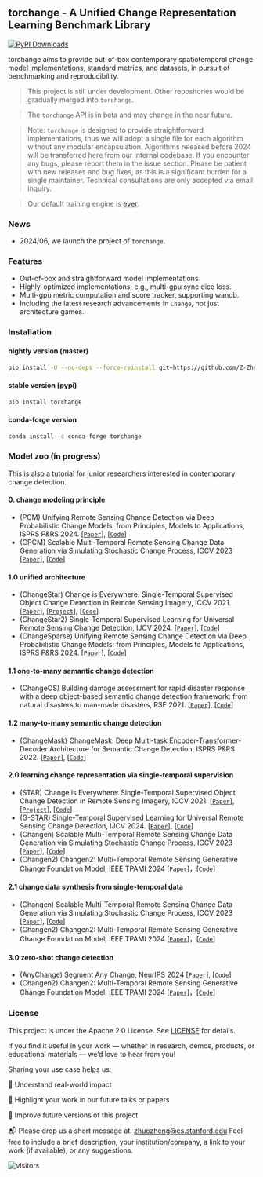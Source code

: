 ## torchange - A Unified Change Representation Learning Benchmark Library
[![PyPI Downloads](https://static.pepy.tech/badge/torchange)](https://pepy.tech/projects/torchange)

torchange aims to provide out-of-box contemporary spatiotemporal change model implementations, standard metrics, and datasets, in pursuit of benchmarking and reproducibility. 

>This project is still under development. Other repositories would be gradually merged into ```torchange```.

> The ```torchange``` API is in beta and may change in the near future.

> Note: ```torchange``` is designed to provide straightforward implementations, thus we will adopt a single file for each algorithm without any modular encapsulation.
Algorithms released before 2024 will be transferred here from our internal codebase.
If you encounter any bugs, please report them in the issue section. Please be patient with new releases and bug fixes, as this is a significant burden for a single maintainer. 
Technical consultations are only accepted via email inquiry.

> Our default training engine is [ever](https://github.com/Z-Zheng/ever/). 

### News

- 2024/06, we launch the project of ``torchange``.

### Features

- Out-of-box and straightforward model implementations
- Highly-optimized implementations, e.g., multi-gpu sync dice loss.
- Multi-gpu metric computation and score tracker, supporting wandb.
- Including the latest research advancements in ``Change``, not just architecture games.

### Installation


#### nightly version (master)
```bash
pip install -U --no-deps --force-reinstall git+https://github.com/Z-Zheng/pytorch-change-models
```

#### stable version (pypi)
```bash
pip install torchange
```

#### conda-forge version
```bash
conda install -c conda-forge torchange
```

### Model zoo (in progress)

This is also a tutorial for junior researchers interested in contemporary change detection.


#### 0. change modeling principle
- (PCM) Unifying Remote Sensing Change Detection via Deep Probabilistic Change Models: from Principles, Models to Applications, ISPRS P&RS 2024. [[`Paper`](https://www.sciencedirect.com/science/article/pii/S0924271624002624)], [[`Code`](https://github.com/Z-Zheng/pytorch-change-models/blob/main/torchange/models/changesparse.py)]
- (GPCM) Scalable Multi-Temporal Remote Sensing Change Data Generation via Simulating Stochastic Change Process, ICCV 2023 [[`Paper`](https://arxiv.org/pdf/2309.17031)], [[`Code`](https://github.com/Z-Zheng/Changen)]


#### 1.0 unified architecture
- (ChangeStar) Change is Everywhere: Single-Temporal Supervised Object Change Detection in Remote Sensing Imagery, ICCV 2021. [[`Paper`](https://arxiv.org/abs/2108.07002)], [[`Project`](https://zhuozheng.top/changestar/)], [[`Code`](https://github.com/Z-Zheng/ChangeStar)]
- (ChangeStar2) Single-Temporal Supervised Learning for Universal Remote Sensing Change Detection, IJCV 2024. [[`Paper`](https://link.springer.com/article/10.1007/s11263-024-02141-4)], [[`Code`](https://github.com/Z-Zheng/pytorch-change-models/blob/main/torchange/models/changestar2.py)]
- (ChangeSparse) Unifying Remote Sensing Change Detection via Deep Probabilistic Change Models: from Principles, Models to Applications, ISPRS P&RS 2024. [[`Paper`](https://www.sciencedirect.com/science/article/pii/S0924271624002624)], [[`Code`](https://github.com/Z-Zheng/pytorch-change-models/blob/main/torchange/models/changesparse.py)]

#### 1.1 one-to-many semantic change detection
- (ChangeOS) Building damage assessment for rapid disaster response with a deep object-based semantic change detection framework: from natural disasters to man-made disasters, RSE 2021. [[`Paper`](https://www.sciencedirect.com/science/article/pii/S0034425721003564)], [[`Code`](https://github.com/Z-Zheng/ChangeOS)]

#### 1.2 many-to-many semantic change detection
- (ChangeMask) ChangeMask: Deep Multi-task Encoder-Transformer-Decoder Architecture for Semantic Change Detection, ISPRS P&RS 2022. [[`Paper`](https://www.sciencedirect.com/science/article/pii/S0924271621002835)], [[`Code`](https://github.com/Z-Zheng/pytorch-change-models/blob/main/torchange/models/changemask.py)]


#### 2.0 learning change representation via single-temporal supervision
- (STAR) Change is Everywhere: Single-Temporal Supervised Object Change Detection in Remote Sensing Imagery, ICCV 2021. [[`Paper`](https://arxiv.org/abs/2108.07002)], [[`Project`](https://zhuozheng.top/changestar/)], [[`Code`](https://github.com/Z-Zheng/ChangeStar)]
- (G-STAR) Single-Temporal Supervised Learning for Universal Remote Sensing Change Detection, IJCV 2024. [[`Paper`](https://link.springer.com/article/10.1007/s11263-024-02141-4)], [[`Code`](https://github.com/Z-Zheng/pytorch-change-models/blob/main/torchange/models/changestar2.py)]
- (Changen) Scalable Multi-Temporal Remote Sensing Change Data Generation via Simulating Stochastic Change Process, ICCV 2023 [[`Paper`](https://arxiv.org/pdf/2309.17031)], [[`Code`](https://github.com/Z-Zheng/Changen)]
- (Changen2) Changen2: Multi-Temporal Remote Sensing Generative Change Foundation Model, IEEE TPAMI 2024 [[`Paper`](https://arxiv.org/abs/2406.17998)]，[[`Code`](https://github.com/Z-Zheng/pytorch-change-models/tree/main/torchange/models/changen2)]


#### 2.1 change data synthesis from single-temporal data
- (Changen) Scalable Multi-Temporal Remote Sensing Change Data Generation via Simulating Stochastic Change Process, ICCV 2023 [[`Paper`](https://arxiv.org/pdf/2309.17031)], [[`Code`](https://github.com/Z-Zheng/Changen)]
- (Changen2) Changen2: Multi-Temporal Remote Sensing Generative Change Foundation Model, IEEE TPAMI 2024 [[`Paper`](https://arxiv.org/abs/2406.17998)]，[[`Code`](https://github.com/Z-Zheng/pytorch-change-models/tree/main/torchange/models/changen2)]


#### 3.0 zero-shot change detection
- (AnyChange) Segment Any Change, NeurIPS 2024 [[`Paper`](https://arxiv.org/abs/2402.01188)], [[`Code`](https://github.com/Z-Zheng/pytorch-change-models/blob/main/torchange/models/segment_any_change)]
- (Changen2) Changen2: Multi-Temporal Remote Sensing Generative Change Foundation Model, IEEE TPAMI 2024 [[`Paper`](https://arxiv.org/abs/2406.17998)]，[[`Code`](https://github.com/Z-Zheng/pytorch-change-models/tree/main/torchange/models/changen2)]


### License
This project is under the Apache 2.0 License. See [LICENSE](https://github.com/Z-Zheng/pytorch-change-models/blob/main/LICENSE) for details.

If you find it useful in your work — whether in research, demos, products, or educational materials — we’d love to hear from you!

Sharing your use case helps us:

📌 Understand real-world impact

📣 Highlight your work in our future talks or papers

🚀 Improve future versions of this project

📬 Please drop us a short message at:
zhuozheng@cs.stanford.edu
Feel free to include a brief description, your institution/company, a link to your work (if available), or any suggestions.


![visitors](https://visitor-badge.laobi.icu/badge?page_id=Z-Zheng/pytorch-change-models)
